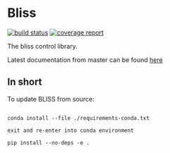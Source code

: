 Bliss
======

[![build status](https://gitlab.esrf.fr/bliss/bliss/badges/master/build.svg)](https://gitlab.esrf.fr/bliss/bliss/pipelines/master/latest)
[![coverage report](https://gitlab.esrf.fr/bliss/bliss/badges/master/coverage.svg)](https://bliss.gitlab-pages.esrf.fr/bliss/master/htmlcov)

The bliss control library.

Latest documentation from master can be found [here](https://bliss.gitlab-pages.esrf.fr/bliss/master)

In short
--------

To update BLISS from source:
```

conda install --file ./requirements-conda.txt

exit and re-enter into conda environment

pip install --no-deps -e .

```
